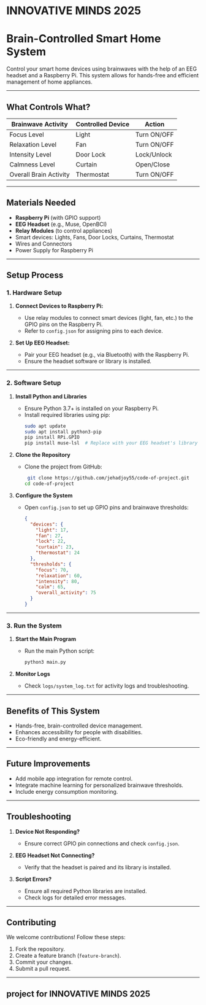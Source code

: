#  INNOVATIVE MINDS 2025
# Brain-Controlled Smart Home System

Control your smart home devices using brainwaves with the help of an EEG headset and a Raspberry Pi. This system allows for hands-free and efficient management of home appliances.

---

## What Controls What?

| **Brainwave Activity** | **Controlled Device**     | **Action**                     |
|-------------------------|---------------------------|---------------------------------|
| Focus Level             | Light                    | Turn ON/OFF                   |
| Relaxation Level        | Fan                      | Turn ON/OFF                   |
| Intensity Level         | Door Lock               | Lock/Unlock                   |
| Calmness Level          | Curtain                 | Open/Close                    |
| Overall Brain Activity  | Thermostat              | Turn ON/OFF                   |

---

## Materials Needed

- **Raspberry Pi** (with GPIO support)
- **EEG Headset** (e.g., Muse, OpenBCI)
- **Relay Modules** (to control appliances)
- Smart devices: Lights, Fans, Door Locks, Curtains, Thermostat
- Wires and Connectors
- Power Supply for Raspberry Pi

---

## Setup Process

### 1. Hardware Setup
1. **Connect Devices to Raspberry Pi:**
   - Use relay modules to connect smart devices (light, fan, etc.) to the GPIO pins on the Raspberry Pi.
   - Refer to `config.json` for assigning pins to each device.

2. **Set Up EEG Headset:**
   - Pair your EEG headset (e.g., via Bluetooth) with the Raspberry Pi.
   - Ensure the headset software or library is installed.

---

### 2. Software Setup

1. **Install Python and Libraries**
   - Ensure Python 3.7+ is installed on your Raspberry Pi.
   - Install required libraries using pip:
     ```bash
     sudo apt update
     sudo apt install python3-pip
     pip install RPi.GPIO
     pip install muse-lsl  # Replace with your EEG headset's library
     ```

2. **Clone the Repository**
   - Clone the project from GitHub:
     ```bash
      git clone https://github.com/jehadjoy55/code-of-project.git
     cd code-of-project
     ```

3. **Configure the System**
   - Open `config.json` to set up GPIO pins and brainwave thresholds:
     ```json
     {
       "devices": {
         "light": 17,
         "fan": 27,
         "lock": 22,
         "curtain": 23,
         "thermostat": 24
       },
       "thresholds": {
         "focus": 70,
         "relaxation": 60,
         "intensity": 80,
         "calm": 65,
         "overall_activity": 75
       }
     }
     ```

---

### 3. Run the System

1. **Start the Main Program**
   - Run the main Python script:
     ```bash
     python3 main.py
     ```

2. **Monitor Logs**
   - Check `logs/system_log.txt` for activity logs and troubleshooting.

---

## Benefits of This System

- Hands-free, brain-controlled device management.
- Enhances accessibility for people with disabilities.
- Eco-friendly and energy-efficient.

---

## Future Improvements

- Add mobile app integration for remote control.
- Integrate machine learning for personalized brainwave thresholds.
- Include energy consumption monitoring.

---

## Troubleshooting

1. **Device Not Responding?**
   - Ensure correct GPIO pin connections and check `config.json`.
   
2. **EEG Headset Not Connecting?**
   - Verify that the headset is paired and its library is installed.

3. **Script Errors?**
   - Ensure all required Python libraries are installed.
   - Check logs for detailed error messages.

---

## Contributing

We welcome contributions! Follow these steps:
1. Fork the repository.
2. Create a feature branch (`feature-branch`).
3. Commit your changes.
4. Submit a pull request.

---

## project for INNOVATIVE MINDS 2025




